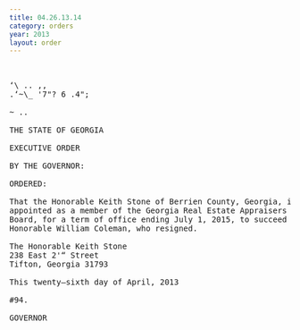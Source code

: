 ```yaml
---
title: 04.26.13.14
category: orders
year: 2013
layout: order
---
```


<pre>   

‘\ .. ,,
.‘~\_ '7"? 6 .4";

~ ..

THE STATE OF GEORGIA

EXECUTIVE ORDER

BY THE GOVERNOR:

ORDERED:

That the Honorable Keith Stone of Berrien County, Georgia, is
appointed as a member of the Georgia Real Estate Appraisers
Board, for a term of office ending July 1, 2015, to succeed the
Honorable William Coleman, who resigned.

The Honorable Keith Stone
238 East 2'“ Street
Tifton, Georgia 31793

This twenty—sixth day of April, 2013

#94.

GOVERNOR

</pre>
